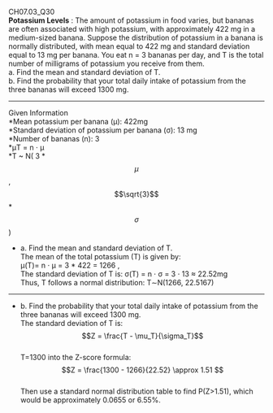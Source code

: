 CH07.03_Q30  
**Potassium Levels** : The amount of potassium in food  varies, but bananas are often associated with high potassium,
with approximately 422 mg in a medium-sized  banana. Suppose the distribution of potassium in a  banana is normally distributed, with mean equal to
422 mg and standard deviation equal to 13 mg per banana.  You eat n = 3 bananas per day, and T is the total number of milligrams of potassium you receive from them.  
a. Find the mean and standard deviation of T.  
b. Find the probability that your total daily intake of potassium from the three bananas will exceed 1300 mg. 

---
Given Information  
*Mean potassium per banana (μ): 422mg  
*Standard deviation of potassium per banana (σ): 13 mg  
*Number of bananas (n): 3  
*μT = n ⋅ μ  
*T ~  N( 3 * $$\mu$$ , $$\sqrt{3}$$ * $$\sigma $$ )  

-  a. Find the mean and standard deviation of T.  
The mean of the total potassium (T) is given by:  
μ(T)= n ⋅ μ  =  3 * 422 = 1266 ,  
The standard deviation of T is:  σ(T) = n ⋅ σ = 3 ⋅ 13 ≈ 22.52mg  
Thus, T follows a normal distribution:  T∼N(1266, 22.5167)

---
- b. Find the probability that your total daily intake of potassium from the three bananas will exceed 1300 mg.  
The standard deviation of T is:  
$$Z = \frac{T - \mu_T}{\sigma_T}$$  
T=1300 into the Z-score formula:  $$Z = \frac{1300 - 1266}{22.52}  \approx 1.51 $$  
Then use a standard normal distribution table to find P(Z>1.51), which would be approximately 0.0655 or 6.55%.
 
